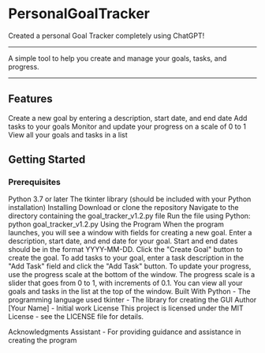 # PersonalGoalTracker
Created a personal Goal Tracker completely using ChatGPT!
********************************************************************************************************************************
A simple tool to help you create and manage your goals, tasks, and progress.
********************************************************************************************************************************

## Features
Create a new goal by entering a description, start date, and end date
Add tasks to your goals
Monitor and update your progress on a scale of 0 to 1
View all your goals and tasks in a list

## Getting Started
### Prerequisites
Python 3.7 or later
The tkinter library (should be included with your Python installation)
Installing
Download or clone the repository
Navigate to the directory containing the goal_tracker_v1.2.py file
Run the file using Python: python goal_tracker_v1.2.py
Using the Program
When the program launches, you will see a window with fields for creating a new goal.
Enter a description, start date, and end date for your goal. Start and end dates should be in the format YYYY-MM-DD.
Click the "Create Goal" button to create the goal.
To add tasks to your goal, enter a task description in the "Add Task" field and click the "Add Task" button.
To update your progress, use the progress scale at the bottom of the window. The progress scale is a slider that goes from 0 to 1, with increments of 0.1.
You can view all your goals and tasks in the list at the top of the window.
Built With
Python - The programming language used
tkinter - The library for creating the GUI
Author
[Your Name] - Initial work
License
This project is licensed under the MIT License - see the LICENSE file for details.

Acknowledgments
Assistant - For providing guidance and assistance in creating the program
